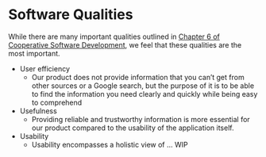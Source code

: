 # Software Qualities

While there are many important qualities outlined in [Chapter 6 of Cooperative Software Development](https://faculty.washington.edu/ajko/books/cooperative-software-development/#/quality), we feel that these qualities are the most important.

* User efficiency
  * Our product does not provide information that you can’t get from other sources or a Google search, but the purpose of it is to be able to find the information you need clearly and quickly while being easy to comprehend
* Usefulness
  * Providing reliable and trustworthy information is more essential for our product compared to the usability of the application itself.
* Usability
  * Usability encompasses a holistic view of ... WIP
